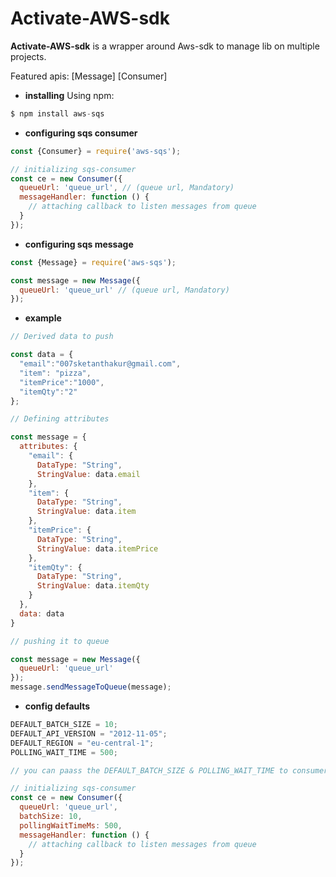 # Activate-AWS-sdk

**Activate-AWS-sdk** is a wrapper around Aws-sdk to manage lib on multiple projects.

Featured apis:
[Message]
[Consumer]

- **installing**
Using npm:

```js
$ npm install aws-sqs
```

- **configuring sqs consumer**

```js
const {Consumer} = require('aws-sqs');

// initializing sqs-consumer
const ce = new Consumer({
  queueUrl: 'queue_url', // (queue url, Mandatory)
  messageHandler: function () {
    // attaching callback to listen messages from queue
  }
});
```


- **configuring sqs message**

```js
const {Message} = require('aws-sqs');

const message = new Message({
  queueUrl: 'queue_url' // (queue url, Mandatory)
});
```

- **example**

```js
// Derived data to push

const data = {
  "email":"007sketanthakur@gmail.com",
  "item": "pizza",
  "itemPrice":"1000",
  "itemQty":"2"
};

// Defining attributes

const message = {
  attributes: {
    "email": {
      DataType: "String",
      StringValue: data.email
    },
    "item": {
      DataType: "String",
      StringValue: data.item
    },
    "itemPrice": {
      DataType: "String",
      StringValue: data.itemPrice
    },
    "itemQty": {
      DataType: "String",
      StringValue: data.itemQty
    }
  },
  data: data
}

// pushing it to queue

const message = new Message({
  queueUrl: 'queue_url'
});
message.sendMessageToQueue(message);
```

- **config defaults**
```js
DEFAULT_BATCH_SIZE = 10;
DEFAULT_API_VERSION = "2012-11-05";
DEFAULT_REGION = "eu-central-1";
POLLING_WAIT_TIME = 500;

// you can paass the DEFAULT_BATCH_SIZE & POLLING_WAIT_TIME to consumer

// initializing sqs-consumer
const ce = new Consumer({
  queueUrl: 'queue_url',
  batchSize: 10,
  pollingWaitTimeMs: 500,
  messageHandler: function () {
    // attaching callback to listen messages from queue
  }
});
```